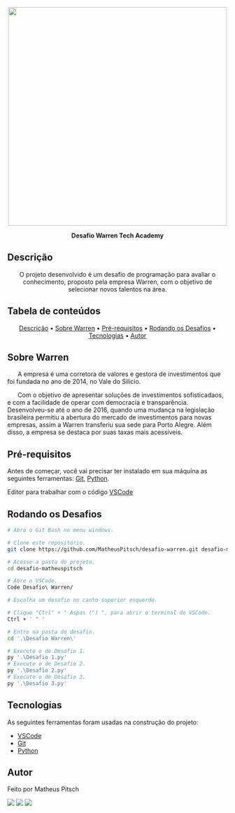 <div align="center">
<img src="https://user-images.githubusercontent.com/101012809/166108726-0417c06b-a21b-4626-829d-f658ac76c9a2.png" width="500px" />
</div>

<p align="center">
  <b> Desafio Warren Tech Academy </b>
</p>

## Descrição
<p align="center">O projeto desenvolvido é um desafio de programação para avaliar o conhecimento, proposto pela empresa Warren, com o objetivo de selecionar novos talentos na área.</p>

## Tabela de conteúdos

<p align="center">
 <a href="#Descrição">Descrição</a> •
 <a href="#Sobre-Warren">Sobre Warren</a> •
 <a href="#Pré-requisitos">Pré-requisitos</a> • 
 <a href="#Rodando-os-Desafios">Rodando os Desafios</a> • 
 <a href="#Tecnologias">Tecnologias</a> • 
 <a href="#Autor">Autor</a>
</p>

## Sobre Warren
&nbsp;&nbsp;&nbsp;&nbsp;&nbsp;&nbsp;A empresa é uma corretora de valores e gestora de investimentos que foi fundada no ano de 2014,
no Vale do Silício.

&nbsp;&nbsp;&nbsp;&nbsp;&nbsp;&nbsp;Com o objetivo de apresentar soluções de investimentos sofisticadaos,
e com a facilidade de operar com democracia e transparência. Desenvolveu-se até o ano de 2016,
quando uma mudança na legislação brasileira permitiu a abertura do mercado de investimentos para novas empresas, assim a Warren transferiu sua sede para Porto Alegre. Além disso, a empresa se destaca por suas taxas mais acessíveis.


## Pré-requisitos

Antes de começar, você vai precisar ter instalado em sua máquina as seguintes ferramentas: 
[Git](https://git-scm.com/downloads), [Python](https://www.python.org/downloads/).

Editor para trabalhar com o código [VSCode](https://code.visualstudio.com/Download)

## Rodando os Desafios 

```bash
# Abra o Git Bash no menu windows.

# Clone este repositório.
git clone https://github.com/MatheusPitsch/desafio-warren.git desafio-matheuspitsch

# Acesse a pasta do projeto.
cd desafio-matheuspitsch

# Abre o VSCode.
Code Desafio\ Warren/

# Escolha um desafio no canto superior esquerdo. 

# Clique "Ctrl" + " Aspas (") ", para abrir o terminal do VSCode.
Ctrl + ' " '

# Entre na pasta do desafio.
cd '.\Desafio Warren\'

# Execute o de Desafio 1.
py '.\Desafio 1.py'
# Execute o de Desafio 2.
py '.\Desafio 2.py'
# Execute o de Desafio 3.
py '.\Desafio 3.py'
```
## Tecnologias

As seguintes ferramentas foram usadas na construção do projeto:

- [VSCode](https://code.visualstudio.com/)
- [Git](https://git-scm.com/)
- [Python](https://www.python.org/)

## Autor

Feito por Matheus Pitsch 

<div>
  <a href="https://www.linkedin.com/in/matheuspitsch/" target="_blank"><img src="https://img.shields.io/badge/LinkedIn-0077B5?style=for-the-badge&logo=linkedin&logoColor=white" target="_blank"></a> 
  <a href="mailto:matheuspitschh@gmail.com" target="_blank"><img src="https://img.shields.io/badge/Gmail-D14836?style=for-the-badge&logo=gmail&logoColor=white" target="_blank"></a>
  <a href="https://www.instagram.com/_pitsch_/" target="_blank"><img src="https://img.shields.io/badge/Instagram-E4405F?style=for-the-badge&logo=instagram&logoColor=white" target="_blank"></a>
</div>